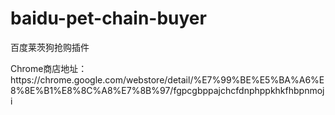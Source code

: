 # baidu-pet-chain-buyer

<p>百度莱茨狗抢购插件</p>
<p>Chrome商店地址：<br />
https://chrome.google.com/webstore/detail/%E7%99%BE%E5%BA%A6%E8%8E%B1%E8%8C%A8%E7%8B%97/fgpcgbppajchcfdnphppkhkfhbpnmoji</p>

